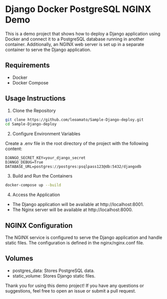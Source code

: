 # Django Docker PostgreSQL NGINX Demo

This is a demo project that shows how to deploy a Django application using Docker and connect it to a PostgreSQL database running in another container. Additionally, an NGINX web server is set up in a separate container to serve the Django application.

## Requirements

- Docker
- Docker Compose

## Usage Instructions

1. Clone the Repository

```sh
git clone https://github.com/leoamato/Sample-Django-deploy.git
cd Sample-Django-deploy
```

2. Configure Environment Variables

Create a .env file in the root directory of the project with the following content:

```env
DJANGO_SECRET_KEY=your_django_secret
DJANGO_DEBUG=True
DATABASE_URL=postgres://postgres:psqlpass123@db:5432/djangodb
```

3. Build and Run the Containers

```sh
docker-compose up --build
```

4. Access the Application

* The Django application will be available at http://localhost:8001.
* The Nginx server will be available at http://localhost:8000.

## NGINX Configuration

The NGINX service is configured to serve the Django application and handle static files. The configuration is defined in the nginx/nginx.conf file.

## Volumes

* postgres_data: Stores PostgreSQL data.
* static_volume: Stores Django static files.

Thank you for using this demo project! If you have any questions or suggestions, feel free to open an issue or submit a pull request.
